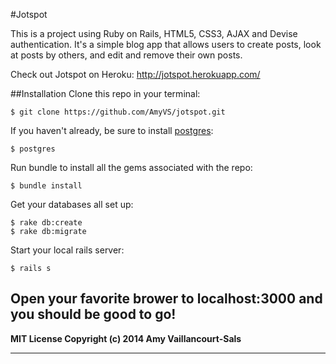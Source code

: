 #Jotspot

This is a project using Ruby on Rails, HTML5, CSS3, AJAX and Devise authentication. It's a simple blog app that allows users to create posts, look at posts by others, and edit and remove their own posts.

Check out Jotspot on Heroku:
http://jotspot.herokuapp.com/

##Installation
Clone this repo in your terminal:

```console
$ git clone https://github.com/AmyVS/jotspot.git
```

If you haven't already, be sure to install [postgres](http://www.postgresql.org/download/):

```console
$ postgres
```

Run bundle to install all the gems associated with the repo:

```console
$ bundle install
```

Get your databases all set up:

```console
$ rake db:create
$ rake db:migrate
```

Start your local rails server:

```console
$ rails s
```

Open your favorite brower to localhost:3000 and you should be good to go!
---
**MIT License Copyright (c) 2014 Amy Vaillancourt-Sals**

---
